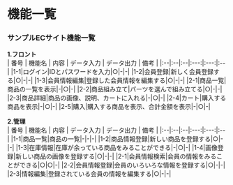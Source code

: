 # 機能一覧
### サンプルECサイト機能一覧
**1.フロント**  
 | 番号 | 機能名 | 内容 | データ入力 | データ出力 | 備考 |
 |:--|:--|:--|:---:|:---:|:--|
 |1-1|ログイン|IDとパスワードを入力|○|-|-|
 |1-2|会員登録|新しく会員登録する|○|-|-|
 |1-3|会員情報編集|登録した会員情報を編集する|○|-|-|
 |2-1|商品一覧|商品の一覧を表示|-|○|-|
 |2-2|商品組み立て|パーツを選んで組み立てる|○|-|-|
 |2-3|商品詳細|商品の画像、説明、カートに入れる|-|○|-|
 |2-4|カート|購入する商品を表示|-|○|-|
 |2-5|購入|購入する商品を表示、合計金額を表示|-|○|-|
 
 **2.管理**  
 | 番号 | 機能名 | 内容 | データ入力 | データ出力 | 備考 |
 |:--|:--|:--|:---:|:---:|:--|
 |1-1|商品一覧|商品の一覧|-|-|-|
 |1-2|商品情報登録|新しい商品を登録する|○|-|-|
 |1-3|在庫情報|在庫が余っている商品をみることができる|-|○|-|
 |1-4|画像登録|新しい商品の画像を登録する|○|-|-|
 |2-1|会員情報検索|会員の情報をみることができる|○|○|-|
 |2-2|会員情報登録|会員のいろいろな情報を登録する|○|-|-|
 |2-3|情報編集|登録されている会員の情報を編集する|○|-|-|



